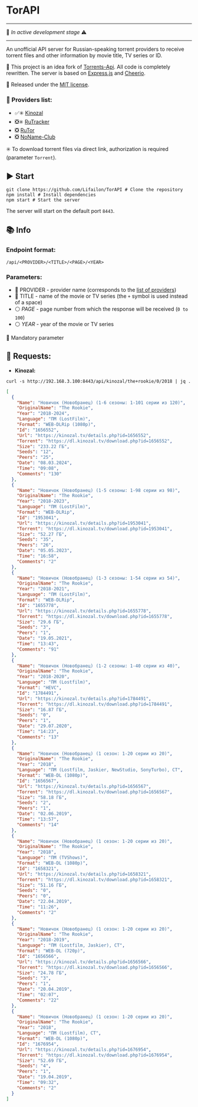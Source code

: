 # TorAPI

---

💁 *In active development stage* ⚠️

---

An unofficial API server for Russian-speaking torrent providers to receive torrent files and other information by movie title, TV series or ID.

💛 This project is an idea fork of [Torrents-Api](https://github.com/Ryuk-me/Torrents-Api). All code is completely rewritten. The server is based on [Express.js](https://github.com/expressjs/express) and [Cheerio](https://github.com/cheeriojs/cheerio).

📄 Released under the [MIT license](https://github.com/Lifailon/TorAPI/blob/rsa/LICENSE).

### 🔗 Providers list:

- ✅✳️ [Kinozal](https://kinozal.tv)
- ❎✳️ [RuTracker](https://rutracker.org)
- ❎ [RuTor](https://rutor.info)
- ❎ [NoName-Club](https://nnmclub.to)

✳️ To download torrent files via direct link, authorization is required (parameter `Torrent`).

## ▶️ Start

```shell
git clone https://github.com/Lifailon/TorAPI # Clone the repository
npm install # Install dependencies
npm start # Start the server
```

The server will start on the default port `8443`.

## 📚 Info

### Endpoint format:

```
/api/<PROVIDER>/<TITLE>/<PAGE>/<YEAR>
```

### Parameters:

* 🔵 PROVIDER - provider name (corresponds to the [list of providers](#-providers-list))
* 🔵 TITLE - name of the movie or TV series (the `+` symbol is used instead of a space)
* ⚪ *PAGE* - page number from which the response will be received (`0 to 100`)
* ⚪ *YEAR* - year of the movie or TV series

🔵 Mandatory parameter

## 🚀 Requests:

- **Kinozal:**

`curl -s http://192.168.3.100:8443/api/kinozal/the+rookie/0/2018 | jq .`

```json
[
  {
    "Name": "Новичок (Новобранец) (1-6 сезоны: 1-101 серии из 120)",
    "OriginalName": "The Rookie",
    "Year": "2018-2024",
    "Language": "ПМ (LostFilm)",
    "Format": "WEB-DLRip (1080p)",
    "Id": "1656552",
    "Url": "https://kinozal.tv/details.php?id=1656552",
    "Torrent": "https://dl.kinozal.tv/download.php?id=1656552",
    "Size": "233.22 ГБ",
    "Seeds": "12",
    "Peers": "25",
    "Date": "08.03.2024",
    "Time": "09:08",
    "Comments": "130"
  },
  {
    "Name": "Новичок (Новобранец) (1-5 сезоны: 1-98 серии из 98)",
    "OriginalName": "The Rookie",
    "Year": "2018-2023",
    "Language": "ПМ (LostFilm)",
    "Format": "WEB-DLRip",
    "Id": "1953041",
    "Url": "https://kinozal.tv/details.php?id=1953041",
    "Torrent": "https://dl.kinozal.tv/download.php?id=1953041",
    "Size": "52.27 ГБ",
    "Seeds": "35",
    "Peers": "26",
    "Date": "05.05.2023",
    "Time": "16:58",
    "Comments": "2"
  },
  {
    "Name": "Новичок (Новобранец) (1-3 сезоны: 1-54 серии из 54)",
    "OriginalName": "The Rookie",
    "Year": "2018-2021",
    "Language": "ПМ (LostFilm)",
    "Format": "WEB-DLRip",
    "Id": "1655778",
    "Url": "https://kinozal.tv/details.php?id=1655778",
    "Torrent": "https://dl.kinozal.tv/download.php?id=1655778",
    "Size": "29.6 ГБ",
    "Seeds": "3",
    "Peers": "1",
    "Date": "19.05.2021",
    "Time": "13:43",
    "Comments": "91"
  },
  {
    "Name": "Новичок (Новобранец) (1-2 сезоны: 1-40 серии из 40)",
    "OriginalName": "The Rookie",
    "Year": "2018-2020",
    "Language": "ПМ (Lostfilm)",
    "Format": "HEVC",
    "Id": "1784491",
    "Url": "https://kinozal.tv/details.php?id=1784491",
    "Torrent": "https://dl.kinozal.tv/download.php?id=1784491",
    "Size": "16.87 ГБ",
    "Seeds": "0",
    "Peers": "1",
    "Date": "29.07.2020",
    "Time": "14:23",
    "Comments": "13"
  },
  {
    "Name": "Новичок (Новобранец) (1 сезон: 1-20 серии из 20)",
    "OriginalName": "The Rookie",
    "Year": "2018",
    "Language": "ПМ (Lostfilm, Jaskier, NewStudio, SonyTurbo), СТ",
    "Format": "WEB-DL (1080p)",
    "Id": "1656567",
    "Url": "https://kinozal.tv/details.php?id=1656567",
    "Torrent": "https://dl.kinozal.tv/download.php?id=1656567",
    "Size": "58.18 ГБ",
    "Seeds": "2",
    "Peers": "1",
    "Date": "02.06.2019",
    "Time": "13:57",
    "Comments": "14"
  },
  {
    "Name": "Новичок (Новобранец) (1 сезон: 1-20 серии из 20)",
    "OriginalName": "The Rookie",
    "Year": "2018",
    "Language": "ПМ (TVShows)",
    "Format": "WEB-DL (1080p)",
    "Id": "1658321",
    "Url": "https://kinozal.tv/details.php?id=1658321",
    "Torrent": "https://dl.kinozal.tv/download.php?id=1658321",
    "Size": "51.16 ГБ",
    "Seeds": "0",
    "Peers": "0",
    "Date": "22.04.2019",
    "Time": "11:26",
    "Comments": "2"
  },
  {
    "Name": "Новичок (Новобранец) (1 сезон: 1-20 серии из 20)",
    "OriginalName": "The Rookie",
    "Year": "2018-2019",
    "Language": "ПМ (Lostfilm, Jaskier), СТ",
    "Format": "WEB-DL (720p)",
    "Id": "1656566",
    "Url": "https://kinozal.tv/details.php?id=1656566",
    "Torrent": "https://dl.kinozal.tv/download.php?id=1656566",
    "Size": "24.78 ГБ",
    "Seeds": "3",
    "Peers": "1",
    "Date": "20.04.2019",
    "Time": "02:07",
    "Comments": "22"
  },
  {
    "Name": "Новичок (Новобранец) (1 сезон: 1-20 серии из 20)",
    "OriginalName": "The Rookie",
    "Year": "2018",
    "Language": "ПМ (Lostfilm), СТ",
    "Format": "WEB-DL (1080p)",
    "Id": "1676954",
    "Url": "https://kinozal.tv/details.php?id=1676954",
    "Torrent": "https://dl.kinozal.tv/download.php?id=1676954",
    "Size": "52.69 ГБ",
    "Seeds": "4",
    "Peers": "1",
    "Date": "19.04.2019",
    "Time": "09:32",
    "Comments": "2"
  }
]
```